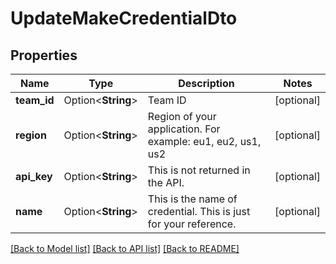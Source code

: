 # UpdateMakeCredentialDto

## Properties

Name | Type | Description | Notes
------------ | ------------- | ------------- | -------------
**team_id** | Option<**String**> | Team ID | [optional]
**region** | Option<**String**> | Region of your application. For example: eu1, eu2, us1, us2 | [optional]
**api_key** | Option<**String**> | This is not returned in the API. | [optional]
**name** | Option<**String**> | This is the name of credential. This is just for your reference. | [optional]

[[Back to Model list]](../README.md#documentation-for-models) [[Back to API list]](../README.md#documentation-for-api-endpoints) [[Back to README]](../README.md)


